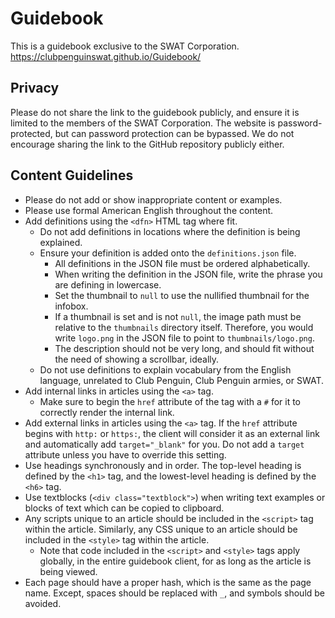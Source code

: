# Guidebook
This is a guidebook exclusive to the SWAT Corporation.
https://clubpenguinswat.github.io/Guidebook/

## Privacy
Please do not share the link to the guidebook publicly, and ensure it is limited to the members of the SWAT Corporation. The website is password-protected, but can password protection can be bypassed. We do not encourage sharing the link to the GitHub repository publicly either.

## Content Guidelines
- Please do not add or show inappropriate content or examples.
- Please use formal American English throughout the content.
- Add definitions using the `<dfn>` HTML tag where fit.
  - Do not add definitions in locations where the definition is being explained.
  - Ensure your definition is added onto the `definitions.json` file.
    - All definitions in the JSON file must be ordered alphabetically.
    - When writing the definition in the JSON file, write the phrase you are defining in lowercase.
    - Set the thumbnail to `null` to use the nullified thumbnail for the infobox.
    - If a thumbnail is set and is not `null`, the image path must be relative to the `thumbnails` directory itself. Therefore, you would write `logo.png` in the JSON file to point to `thumbnails/logo.png`.
    - The description should not be very long, and should fit without the need of showing a scrollbar, ideally.
  - Do not use definitions to explain vocabulary from the English language, unrelated to Club Penguin, Club Penguin armies, or SWAT.
- Add internal links in articles using the `<a>` tag.
  - Make sure to begin the `href` attribute of the tag with a `#` for it to correctly render the internal link.
- Add external links in articles using the `<a>` tag. If the `href` attribute begins with `http:` or `https:`, the client will consider it as an external link and automatically add `target="_blank"` for you. Do not add a `target` attribute unless you have to override this setting.
- Use headings synchronously and in order. The top-level heading is defined by the `<h1>` tag, and the lowest-level heading is defined by the `<h6>` tag.
- Use textblocks (`<div class="textblock">`) when writing text examples or blocks of text which can be copied to clipboard.
- Any scripts unique to an article should be included in the `<script>` tag within the article. Similarly, any CSS unique to an article should be included in the `<style>` tag within the article.
  - Note that code included in the `<script>` and `<style>` tags apply globally, in the entire guidebook client, for as long as the article is being viewed.
- Each page should have a proper hash, which is the same as the page name. Except, spaces should be replaced with `_`, and symbols should be avoided.